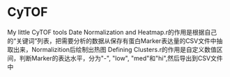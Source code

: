# CyTOF
My little CyTOF tools
Date Normalization and Heatmap.r的作用是根据自己的“关键词”列表，把需要分析的数据从保存有蛋白Marker表达量的CSV文件中抽取出来，Normalizition后绘制出热图
Defining Clusters.r的作用是自定义数值区间，判断Marker的表达水平，分为"-", "low", "med"和"hi",然后导出到CSV文件中

